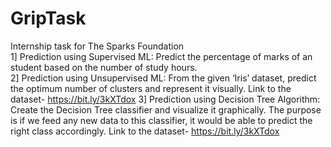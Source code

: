 # GripTask
Internship task for The Sparks Foundation <br>
1] Prediction using Supervised ML: Predict the percentage of marks of an student based on the number of study hours. <br>
2] Prediction using Unsupervised ML: From the given ‘Iris’ dataset, predict the optimum number of clusters and represent it visually.
Link to the dataset-  https://bit.ly/3kXTdox
3] Prediction using Decision Tree Algorithm: Create the Decision Tree classifier and visualize it graphically. The purpose is if we feed any new data to this  classifier, it would be able to predict the right class accordingly. Link to the dataset-  https://bit.ly/3kXTdox

